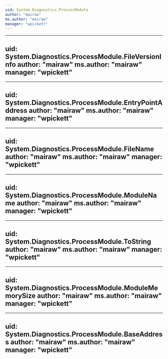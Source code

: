 ```yaml
---
uid: System.Diagnostics.ProcessModule
author: "mairaw"
ms.author: "mairaw"
manager: "wpickett"
---
```


---
uid: System.Diagnostics.ProcessModule.FileVersionInfo
author: "mairaw"
ms.author: "mairaw"
manager: "wpickett"
---

---
uid: System.Diagnostics.ProcessModule.EntryPointAddress
author: "mairaw"
ms.author: "mairaw"
manager: "wpickett"
---

---
uid: System.Diagnostics.ProcessModule.FileName
author: "mairaw"
ms.author: "mairaw"
manager: "wpickett"
---

---
uid: System.Diagnostics.ProcessModule.ModuleName
author: "mairaw"
ms.author: "mairaw"
manager: "wpickett"
---

---
uid: System.Diagnostics.ProcessModule.ToString
author: "mairaw"
ms.author: "mairaw"
manager: "wpickett"
---

---
uid: System.Diagnostics.ProcessModule.ModuleMemorySize
author: "mairaw"
ms.author: "mairaw"
manager: "wpickett"
---

---
uid: System.Diagnostics.ProcessModule.BaseAddress
author: "mairaw"
ms.author: "mairaw"
manager: "wpickett"
---
